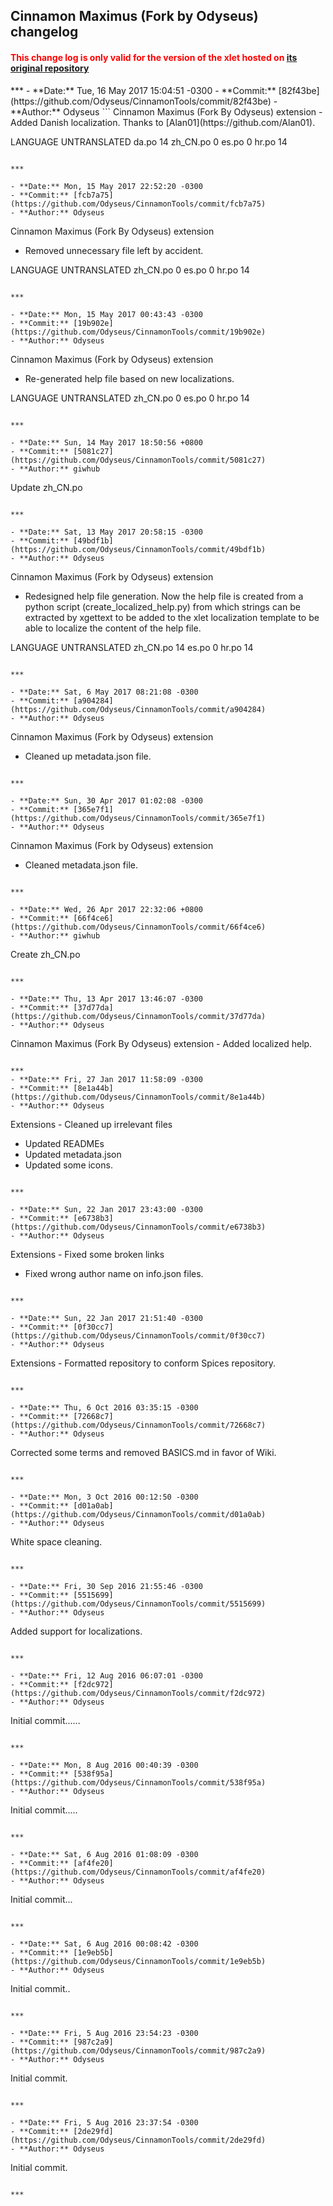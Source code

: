 ## Cinnamon Maximus (Fork by Odyseus) changelog
<h4 style="color:red;font-weight:bold;">
This change log is only valid for the version of the xlet hosted on <a href="https://github.com/Odyseus/CinnamonTools">its original repository</a>
</h4>
***
- **Date:** Tue, 16 May 2017 15:04:51 -0300
- **Commit:** [82f43be](https://github.com/Odyseus/CinnamonTools/commit/82f43be)
- **Author:** Odyseus
```
Cinnamon Maximus (Fork By Odyseus) extension
- Added Danish localization. Thanks to [Alan01](https://github.com/Alan01).

LANGUAGE  UNTRANSLATED
da.po     14
zh_CN.po  0
es.po     0
hr.po     14

```

***

- **Date:** Mon, 15 May 2017 22:52:20 -0300
- **Commit:** [fcb7a75](https://github.com/Odyseus/CinnamonTools/commit/fcb7a75)
- **Author:** Odyseus
```
Cinnamon Maximus (Fork By Odyseus) extension
- Removed unnecessary file left by accident.

LANGUAGE  UNTRANSLATED
zh_CN.po  0
es.po     0
hr.po     14

```

***

- **Date:** Mon, 15 May 2017 00:43:43 -0300
- **Commit:** [19b902e](https://github.com/Odyseus/CinnamonTools/commit/19b902e)
- **Author:** Odyseus
```
Cinnamon Maximus (Fork by Odyseus) extension
- Re-generated help file based on new localizations.

LANGUAGE  UNTRANSLATED
zh_CN.po  0
es.po     0
hr.po     14

```

***

- **Date:** Sun, 14 May 2017 18:50:56 +0800
- **Commit:** [5081c27](https://github.com/Odyseus/CinnamonTools/commit/5081c27)
- **Author:** giwhub
```
Update zh_CN.po

```

***

- **Date:** Sat, 13 May 2017 20:58:15 -0300
- **Commit:** [49bdf1b](https://github.com/Odyseus/CinnamonTools/commit/49bdf1b)
- **Author:** Odyseus
```
Cinnamon Maximus (Fork by Odyseus) extension
- Redesigned help file generation. Now the help file is created from a python script
(create_localized_help.py) from which strings can be extracted by xgettext to be added to the xlet
localization template to be able to localize the content of the help file.

LANGUAGE  UNTRANSLATED
zh_CN.po  14
es.po     0
hr.po     14

```

***

- **Date:** Sat, 6 May 2017 08:21:08 -0300
- **Commit:** [a904284](https://github.com/Odyseus/CinnamonTools/commit/a904284)
- **Author:** Odyseus
```
Cinnamon Maximus (Fork by Odyseus) extension
- Cleaned up metadata.json file.

```

***

- **Date:** Sun, 30 Apr 2017 01:02:08 -0300
- **Commit:** [365e7f1](https://github.com/Odyseus/CinnamonTools/commit/365e7f1)
- **Author:** Odyseus
```
Cinnamon Maximus (Fork by Odyseus) extension
- Cleaned metadata.json file.

```

***

- **Date:** Wed, 26 Apr 2017 22:32:06 +0800
- **Commit:** [66f4ce6](https://github.com/Odyseus/CinnamonTools/commit/66f4ce6)
- **Author:** giwhub
```
Create zh_CN.po

```

***

- **Date:** Thu, 13 Apr 2017 13:46:07 -0300
- **Commit:** [37d77da](https://github.com/Odyseus/CinnamonTools/commit/37d77da)
- **Author:** Odyseus
```
Cinnamon Maximus (Fork By Odyseus) extension - Added localized help.

```

***
- **Date:** Fri, 27 Jan 2017 11:58:09 -0300
- **Commit:** [8e1a44b](https://github.com/Odyseus/CinnamonTools/commit/8e1a44b)
- **Author:** Odyseus
```
Extensions - Cleaned up irrelevant files
- Updated READMEs
- Updated metadata.json
- Updated some icons.

```

***

- **Date:** Sun, 22 Jan 2017 23:43:00 -0300
- **Commit:** [e6738b3](https://github.com/Odyseus/CinnamonTools/commit/e6738b3)
- **Author:** Odyseus
```
Extensions - Fixed some broken links
- Fixed wrong author name on info.json files.

```

***

- **Date:** Sun, 22 Jan 2017 21:51:40 -0300
- **Commit:** [0f30cc7](https://github.com/Odyseus/CinnamonTools/commit/0f30cc7)
- **Author:** Odyseus
```
Extensions - Formatted repository to conform Spices repository.

```

***

- **Date:** Thu, 6 Oct 2016 03:35:15 -0300
- **Commit:** [72668c7](https://github.com/Odyseus/CinnamonTools/commit/72668c7)
- **Author:** Odyseus
```
Corrected some terms and removed BASICS.md in favor of Wiki.

```

***

- **Date:** Mon, 3 Oct 2016 00:12:50 -0300
- **Commit:** [d01a0ab](https://github.com/Odyseus/CinnamonTools/commit/d01a0ab)
- **Author:** Odyseus
```
White space cleaning.

```

***

- **Date:** Fri, 30 Sep 2016 21:55:46 -0300
- **Commit:** [5515699](https://github.com/Odyseus/CinnamonTools/commit/5515699)
- **Author:** Odyseus
```
Added support for localizations.

```

***

- **Date:** Fri, 12 Aug 2016 06:07:01 -0300
- **Commit:** [f2dc972](https://github.com/Odyseus/CinnamonTools/commit/f2dc972)
- **Author:** Odyseus
```
Initial commit......

```

***

- **Date:** Mon, 8 Aug 2016 00:40:39 -0300
- **Commit:** [538f95a](https://github.com/Odyseus/CinnamonTools/commit/538f95a)
- **Author:** Odyseus
```
Initial commit.....

```

***

- **Date:** Sat, 6 Aug 2016 01:08:09 -0300
- **Commit:** [af4fe20](https://github.com/Odyseus/CinnamonTools/commit/af4fe20)
- **Author:** Odyseus
```
Initial commit...

```

***

- **Date:** Sat, 6 Aug 2016 00:08:42 -0300
- **Commit:** [1e9eb5b](https://github.com/Odyseus/CinnamonTools/commit/1e9eb5b)
- **Author:** Odyseus
```
Initial commit..

```

***

- **Date:** Fri, 5 Aug 2016 23:54:23 -0300
- **Commit:** [987c2a9](https://github.com/Odyseus/CinnamonTools/commit/987c2a9)
- **Author:** Odyseus
```
Initial commit.

```

***

- **Date:** Fri, 5 Aug 2016 23:37:54 -0300
- **Commit:** [2de29fd](https://github.com/Odyseus/CinnamonTools/commit/2de29fd)
- **Author:** Odyseus
```
Initial commit.

```

***
